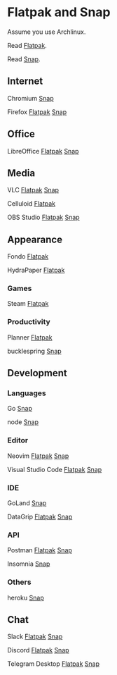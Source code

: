# Flatpak and Snap

Assume you use Archlinux.

Read [Flatpak](https://wiki.archlinux.org/index.php/Flatpak).

Read [Snap](https://wiki.archlinux.org/index.php/Snap).

## Internet

Chromium
[Snap](https://snapcraft.io/chromium)

Firefox
[Flatpak](https://flathub.org/apps/details/org.mozilla.firefox)
[Snap](https://snapcraft.io/firefox)

## Office

LibreOffice
[Flatpak](https://flathub.org/apps/details/org.libreoffice.LibreOffice)
[Snap](https://snapcraft.io/libreoffice)

## Media

VLC
[Flatpak](https://flathub.org/apps/search/vlc)
[Snap](https://snapcraft.io/vlc)

Celluloid
[Flatpak](https://flathub.org/apps/details/io.github.celluloid_player.Celluloid)

OBS Studio
[Flatpak](https://flathub.org/apps/details/com.obsproject.Studio)
[Snap](https://snapcraft.io/obs-studio)

## Appearance

Fondo
[Flatpak](https://flathub.org/apps/details/com.github.calo001.fondo)

HydraPaper
[Flatpak](https://flathub.org/apps/details/org.gabmus.hydrapaper)

### Games

Steam
[Flatpak](https://flathub.org/apps/details/com.valvesoftware.Steam)

### Productivity

Planner
[Flatpak](https://flathub.org/apps/details/com.github.alainm23.planner)

bucklespring
[Snap](https://snapcraft.io/bucklespring)

## Development

### Languages

Go
[Snap](https://snapcraft.io/go)

node
[Snap](https://snapcraft.io/node)

### Editor

Neovim
[Flatpak](https://flathub.org/apps/details/io.neovim.nvim)
[Snap](https://snapcraft.io/nvim)

Visual Studio Code
[Flatpak](https://flathub.org/apps/details/com.visualstudio.code)
[Snap](https://snapcraft.io/code)

### IDE

GoLand
[Snap](https://snapcraft.io/goland)

DataGrip
[Flatpak](https://flathub.org/apps/details/com.jetbrains.DataGrip)
[Snap](https://snapcraft.io/datagrip)

### API

Postman
[Flatpak](https://flathub.org/apps/details/com.getpostman.Postman)
[Snap](https://snapcraft.io/postman)

Insomnia
[Snap](https://snapcraft.io/insomnia)

### Others

heroku
[Snap](https://snapcraft.io/heroku)

## Chat

Slack
[Flatpak](https://flathub.org/apps/details/com.slack.Slack)
[Snap](https://snapcraft.io/slack)

Discord
[Flatpak](https://flathub.org/apps/details/com.discordapp.Discord)
[Snap](https://snapcraft.io/discord)

Telegram Desktop
[Flatpak](https://flathub.org/apps/details/org.telegram.desktop)
[Snap](https://snapcraft.io/telegram-desktop)
